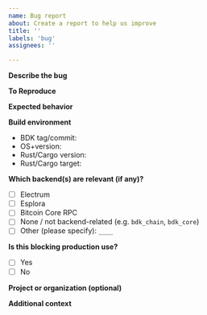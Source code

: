 ```yaml
---
name: Bug report
about: Create a report to help us improve
title: ''
labels: 'bug'
assignees: ''

---
```


**Describe the bug**  
<!-- A clear and concise description of what the bug is. -->

**To Reproduce**  
<!-- Steps or code to reproduce the behavior. -->

**Expected behavior**  
<!-- A clear and concise description of what you expected to happen. -->

**Build environment**  
- BDK tag/commit: <!-- e.g. v0.13.0, 3a07614 --> 
- OS+version: <!-- e.g. ubuntu 20.04.01, macOS 12.0.1, windows -->  
- Rust/Cargo version: <!-- e.g. 1.56.0 --> 
- Rust/Cargo target: <!-- e.g. x86_64-apple-darwin, x86_64-unknown-linux-gnu, etc. -->  

**Which backend(s) are relevant (if any)?**
- [ ] Electrum
- [ ] Esplora
- [ ] Bitcoin Core RPC
- [ ] None / not backend-related (e.g. `bdk_chain`, `bdk_core`)
- [ ] Other (please specify): `____`

**Is this blocking production use?**
- [ ] Yes
- [ ] No

**Project or organization (optional)**  
<!-- e.g. BitKey, LDK, personal wallet project, etc. -->

**Additional context**  
<!-- Add any other context, logs, or error messages here. -->
